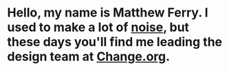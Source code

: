 # Hello, my name is Matthew Ferry. I used to make a lot of [noise](https://matthewferry.bandcamp.com), but these days you'll find me leading the design team at [Change.org](https://www.change.org).
